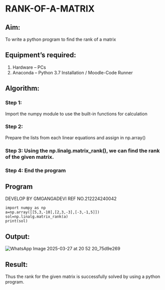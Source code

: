 # RANK-OF-A-MATRIX
## Aim:
To write a python program to find the rank of a matrix
## Equipment’s required:
1. 	Hardware – PCs
2. 	Anaconda – Python 3.7 Installation / Moodle-Code Runner
## Algorithm:
### Step 1:
Import the numpy module to use the built-in functions for calculation
### Step 2:
Prepare the lists from each linear equations and assign in np.array()

### Step 3: Using the np.linalg.matrix_rank(), we can find the rank of the given matrix.
### Step 4: End the program
## Program
DEVELOP BY GMGANGADEVI
REF NO.212224240042
```
import numpy as np
a=np.array([[5,3,-10],[2,3,-3],[-3,-1,5]])
sol=np.linalg.matrix_rank(a)
print(sol)
```
## Output:

![WhatsApp Image 2025-03-27 at 20 52 20_75d9e269](https://github.com/user-attachments/assets/9ce69cc9-4206-48fd-b2ec-1ae046cccbc0)


## Result:
Thus the rank for the given matrix is successfully solved by  using a python program.


